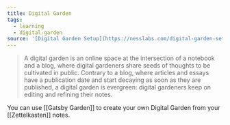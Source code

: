 ```yaml
---
title: Digital Garden
tags:
  - learning
  - digital-garden
source: '[Digital Garden Setup](https://nesslabs.com/digital-garden-set-up)'
---
```


> A digital garden is an online space at the intersection of a notebook and a blog, where digital gardeners share seeds of thoughts to be cultivated in public. Contrary to a blog, where articles and essays have a publication date and start decaying as soon as they are published, a digital garden is evergreen: digital gardeners keep on editing and refining their notes.

You can use [[Gatsby Garden]] to create your own Digital Garden from your [[Zettelkasten]] notes.
